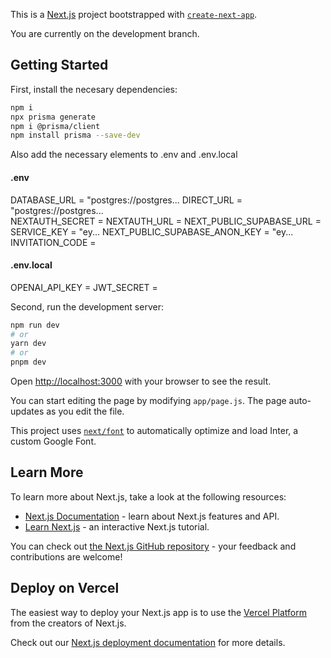 This is a [Next.js](https://nextjs.org/) project bootstrapped with [`create-next-app`](https://github.com/vercel/next.js/tree/canary/packages/create-next-app).

You are currently on the development branch.

## Getting Started

First, install the necesary dependencies:

```bash
npm i
npx prisma generate
npm i @prisma/client
npm install prisma --save-dev
```

Also add the necessary elements to .env and .env.local

#### .env

DATABASE_URL = "postgres://postgres...
DIRECT_URL = "postgres://postgres...      
NEXTAUTH_SECRET = 
NEXTAUTH_URL = 
NEXT_PUBLIC_SUPABASE_URL = 
SERVICE_KEY = "ey...
NEXT_PUBLIC_SUPABASE_ANON_KEY = "ey...
INVITATION_CODE =

#### .env.local

OPENAI_API_KEY =
JWT_SECRET =

Second, run the development server:


```bash
npm run dev
# or
yarn dev
# or
pnpm dev
```

Open [http://localhost:3000](http://localhost:3000) with your browser to see the result.

You can start editing the page by modifying `app/page.js`. The page auto-updates as you edit the file.

This project uses [`next/font`](https://nextjs.org/docs/basic-features/font-optimization) to automatically optimize and load Inter, a custom Google Font.

## Learn More

To learn more about Next.js, take a look at the following resources:

- [Next.js Documentation](https://nextjs.org/docs) - learn about Next.js features and API.
- [Learn Next.js](https://nextjs.org/learn) - an interactive Next.js tutorial.

You can check out [the Next.js GitHub repository](https://github.com/vercel/next.js/) - your feedback and contributions are welcome!

## Deploy on Vercel

The easiest way to deploy your Next.js app is to use the [Vercel Platform](https://vercel.com/new?utm_medium=default-template&filter=next.js&utm_source=create-next-app&utm_campaign=create-next-app-readme) from the creators of Next.js.

Check out our [Next.js deployment documentation](https://nextjs.org/docs/deployment) for more details.
